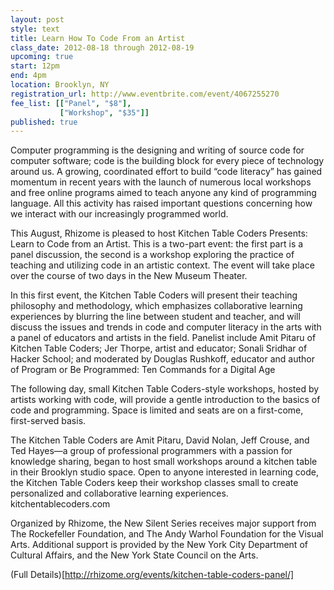 ```yaml
---
layout: post
style: text
title: Learn How To Code From an Artist
class_date: 2012-08-18 through 2012-08-19
upcoming: true
start: 12pm
end: 4pm
location: Brooklyn, NY
registration_url: http://www.eventbrite.com/event/4067255270
fee_list: [["Panel", "$8"],
           ["Workshop", "$35"]]
published: true
---
```


Computer programming is the designing and writing of source code for computer software; code is the building block for every piece of technology around us. A growing, coordinated effort to build “code literacy” has gained momentum in recent years with the launch of numerous local workshops and free online programs aimed to teach anyone any kind of programming language. All this activity has raised important questions concerning how we interact with our increasingly programmed world.

This August, Rhizome is pleased to host Kitchen Table Coders Presents: Learn to Code from an Artist. This is a two-part event: the first part is a panel discussion, the second is a workshop exploring the practice of teaching and utilizing code in an artistic context. The event will take place over the course of two days in the New Museum Theater.

In this first event, the Kitchen Table Coders will present their teaching philosophy and methodology, which emphasizes collaborative learning experiences by blurring the line between student and teacher, and will discuss the issues and trends in code and computer literacy in the arts with a panel of educators and artists in the field. Panelist include Amit Pitaru of Kitchen Table Coders; Jer Thorpe, artist and educator; Sonali Sridhar of Hacker School; and moderated by Douglas Rushkoff, educator and author of Program or Be Programmed: Ten Commands for a Digital Age

The following day, small Kitchen Table Coders-style workshops, hosted by artists working with code, will provide a gentle introduction to the basics of code and programming. Space is limited and seats are on a first-come, first-served basis.

The Kitchen Table Coders are Amit Pitaru, David Nolan, Jeff Crouse, and Ted Hayes—a group of professional programmers with a passion for knowledge sharing, began to host small workshops around a kitchen table in their Brooklyn studio space. Open to anyone interested in learning code, the Kitchen Table Coders keep their workshop classes small to create personalized and collaborative learning experiences. kitchentablecoders.com

Organized by Rhizome, the New Silent Series receives major support from The Rockefeller Foundation, and The Andy Warhol Foundation for the Visual Arts. Additional support is provided by the New York City Department of Cultural Affairs, and the New York State Council on the Arts.

(Full Details)[http://rhizome.org/events/kitchen-table-coders-panel/]